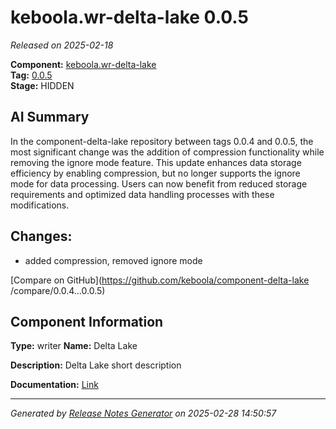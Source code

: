 #  keboola.wr-delta-lake 0.0.5

_Released on 2025-02-18_

**Component:** [keboola.wr-delta-lake](https://github.com/keboola/component-delta-lake)  
**Tag:** [0.0.5](https://github.com/keboola/component-delta-lake/releases/tag/0.0.5)  
**Stage:** HIDDEN


## AI Summary
In the component-delta-lake repository between tags 0.0.4 and 0.0.5, the most significant change was the addition of compression functionality while removing the ignore mode feature. This update enhances data storage efficiency by enabling compression, but no longer supports the ignore mode for data processing. Users can now benefit from reduced storage requirements and optimized data handling processes with these modifications.



## Changes:


- added compression, removed ignore mode 




[Compare on GitHub](https://github.com/keboola/component-delta-lake
/compare/0.0.4...0.0.5)



## Component Information
**Type:** writer
**Name:** Delta Lake

**Description:** Delta Lake short description


**Documentation:** [Link](https://github.com/keboola/component-delta-lake.git/blob/master/README.md)



---
_Generated by [Release Notes Generator](https://github.com/keboola/release-notes-generator)
on 2025-02-28 14:50:57_